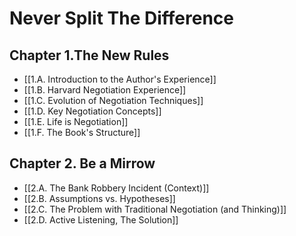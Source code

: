 # Never Split The Difference
## Chapter 1.The New Rules
- [[1.A. Introduction to the Author's Experience]]
- [[1.B. Harvard Negotiation Experience]]
- [[1.C. Evolution of Negotiation Techniques]]
- [[1.D. Key Negotiation Concepts]]
- [[1.E. Life is Negotiation]]
- [[1.F. The Book's Structure]]
## Chapter 2. Be a Mirrow
- [[2.A. The Bank Robbery Incident (Context)]]
- [[2.B. Assumptions vs. Hypotheses]]
- [[2.C. The Problem with Traditional Negotiation (and Thinking)]]
- [[2.D. Active Listening, The Solution]]

